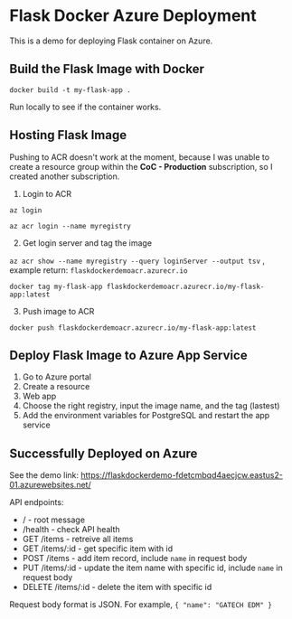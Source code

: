 # Flask Docker Azure Deployment
This is a demo for deploying Flask container on Azure.

## Build the Flask Image with Docker

`docker build -t my-flask-app .`

Run locally to see if the container works.

## Hosting Flask Image
Pushing to ACR doesn't work at the moment, because I was unable to create a resource group within the **CoC - Production** subscription, so I created another subscription.

1. Login to ACR

`az login`

`az acr login --name myregistry`

2. Get login server and tag the image

`az acr show --name myregistry --query loginServer --output tsv` , example return: `flaskdockerdemoacr.azurecr.io`

`docker tag my-flask-app flaskdockerdemoacr.azurecr.io/my-flask-app:latest`

3. Push image to ACR

`docker push flaskdockerdemoacr.azurecr.io/my-flask-app:latest`

## Deploy Flask Image to Azure App Service
1. Go to Azure portal
2. Create a resource
3. Web app
4. Choose the right registry, input the image name, and the tag (lastest)
5. Add the environment variables for PostgreSQL and restart the app service

## Successfully Deployed on Azure
See the demo link: https://flaskdockerdemo-fdetcmbqd4aecjcw.eastus2-01.azurewebsites.net/

API endpoints:
- / - root message
- /health - check API health
- GET /items - retreive all items
- GET /items/:id - get specific item with id
- POST /items - add item record, include `name` in request body
- PUT /items/:id - update the item name with specific id, include `name` in request body
- DELETE /items/:id - delete the item with specific id

Request body format is JSON. For example, `{ "name": "GATECH EDM" }`
